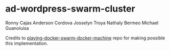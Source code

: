 # ad-wordpress-swarm-cluster

Ronny Cajas
Anderson Cordova
Josselyn Troya
Nathaly Bermeo
Michael Guanoluisa

Credits to [playing-docker-swarm-docker-machine](https://github.com/mmorejon/playing-docker-swarm-docker-machine) repo for making possible this implementation.
